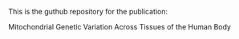 This is the guthub repository for the publication:

Mitochondrial Genetic Variation Across Tissues of the Human Body
